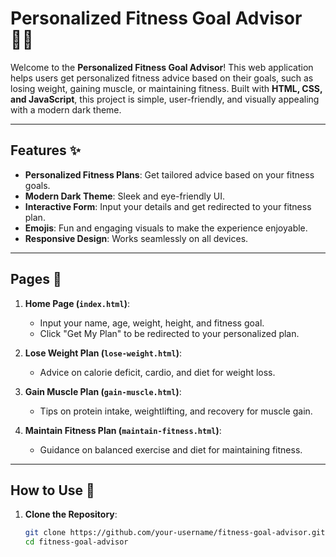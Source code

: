 











# Personalized Fitness Goal Advisor 🏋️‍♂️

Welcome to the **Personalized Fitness Goal Advisor**! This web application helps users get personalized fitness advice based on their goals, such as losing weight, gaining muscle, or maintaining fitness. Built with **HTML, CSS, and JavaScript**, this project is simple, user-friendly, and visually appealing with a modern dark theme.

---

## Features ✨

- **Personalized Fitness Plans**: Get tailored advice based on your fitness goals.
- **Modern Dark Theme**: Sleek and eye-friendly UI.
- **Interactive Form**: Input your details and get redirected to your fitness plan.
- **Emojis**: Fun and engaging visuals to make the experience enjoyable.
- **Responsive Design**: Works seamlessly on all devices.

---

## Pages 📄

1. **Home Page (`index.html`)**:
   - Input your name, age, weight, height, and fitness goal.
   - Click "Get My Plan" to be redirected to your personalized plan.

2. **Lose Weight Plan (`lose-weight.html`)**:
   - Advice on calorie deficit, cardio, and diet for weight loss.

3. **Gain Muscle Plan (`gain-muscle.html`)**:
   - Tips on protein intake, weightlifting, and recovery for muscle gain.

4. **Maintain Fitness Plan (`maintain-fitness.html`)**:
   - Guidance on balanced exercise and diet for maintaining fitness.

---

## How to Use 🚀

1. **Clone the Repository**:
   ```bash
   git clone https://github.com/your-username/fitness-goal-advisor.git
   cd fitness-goal-advisor
